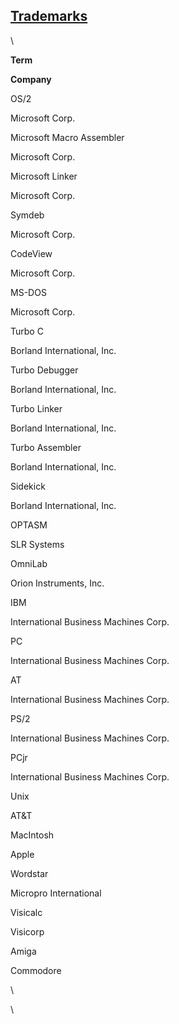 **[Trademarks](#ZENTOC)**
-------------------------

\

**Term**

**Company**

OS/2

Microsoft Corp.

Microsoft Macro Assembler

Microsoft Corp.

Microsoft Linker

Microsoft Corp.

Symdeb

Microsoft Corp.

CodeView

Microsoft Corp.

MS-DOS

Microsoft Corp.

Turbo C

Borland International, Inc.

Turbo Debugger

Borland International, Inc.

Turbo Linker

Borland International, Inc.

Turbo Assembler

Borland International, Inc.

Sidekick

Borland International, Inc.

OPTASM

SLR Systems

OmniLab

Orion Instruments, Inc.

IBM

International Business Machines Corp.

PC

International Business Machines Corp.

AT

International Business Machines Corp.

PS/2

International Business Machines Corp.

PCjr

International Business Machines Corp.

Unix

AT&T

MacIntosh

Apple

Wordstar

Micropro International

Visicalc

Visicorp

Amiga

Commodore

\

\

